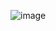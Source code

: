 ![image](https://github.com/donkeytt11111/jiaxin.github.io/assets/167744103/86f3f38b-b49e-4fa7-b7b6-47d3507d76a1)



